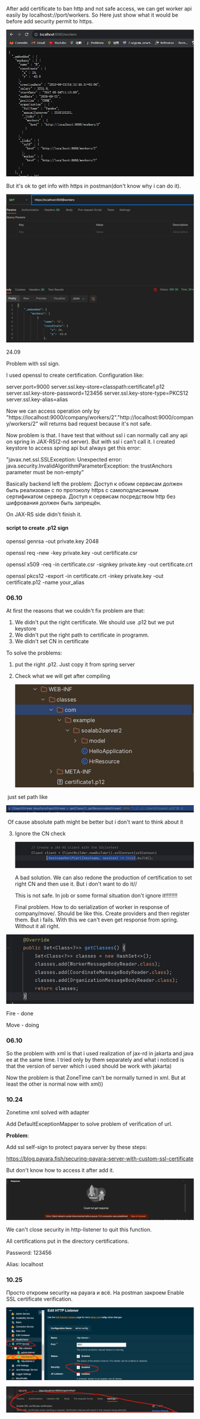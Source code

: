 After add certificate to ban http and not safe access, we can get worker api easily by localhost://port/workers. So Here just show what it would be before add security permit to https.

![alt](./notes/note.png)

But it's ok to get info with https in postman(don't know why i can do it).

![alt](./notes/note1.png)



24.09

Problem with ssl sign.

I used openssl to create certification. Configuration like:

server.port=9000
server.ssl.key-store=classpath:certificate1.p12
server.ssl.key-store-password=123456
server.ssl.key-store-type=PKCS12
server.ssl.key-alias=alias

Now we can access operation only by "https://localhost:9000/company/workers/2"."http://localhost:9000/company/workers/2" will returns bad request because it's not safe.

Now problem is that. I have test that without ssl i can normally call any api on spring in JAX-RS(2-nd server). But with ssl i can't call it. I created keystore to access spring api but always get this error:

"javax.net.ssl.SSLException: Unexpected error: java.security.InvalidAlgorithmParameterException: the trustAnchors parameter must be non-empty"

Basically backend left the problem: Доступ к обоим сервисам должен быть реализован с по протоколу https с самоподписанным сертификатом сервера. Доступ к сервисам посредством http без шифрования должен быть запрещён.

On JAX-RS side didn't finish it.

#### script to create .p12 sign

  openssl genrsa -out private.key 2048

  openssl req -new -key private.key -out certificate.csr

  openssl x509 -req -in certificate.csr -signkey private.key -out certificate.crt

openssl pkcs12 -export -in certificate.crt -inkey private.key -out certificate.p12 -name your_alias

### 06.10

At first the reasons that we couldn't fix problem are that:

1. We didn't put the right certificate. We should use .p12 but we put keystore
2. We didn't put the right path to certificate in programm.
3. We didn't set CN in certificate

To solve the problems:

1. put the right .p12. Just copy it from spring server

2. Check what we will get after compiling

   ![note5](./notes/note5.png)

​	just set path like

![note6](./notes/note6.png)

​	Of cause absolute path might be better but i don't want to think about it

3. Ignore the CN check

   ![note7](./notes/note7.png)

   A bad solution. We can also redone the production of certification to set right CN and then use it. But i don't want to do it//

   This is not safe. In job or some formal situation don't ignore it!!!!!!!!

   Final problem. How to do serialization of worker in response of company/move/. Should be like this. Create providers and then register them. But i fails. With this we can't even get response from spring. Without it all right. 

![note3](./notes/note3.png)

Fire - done

Move - doing

### 06.10

So the problem with xml is that i used realization of jax-rd in jakarta and java ee at the same time. I tried only by them separately and what i noticed is that the version of server which i used should be work with jakarta)

Now the problem is that ZoneTime can't be normally turned in xml. But at least the other is normal now with xml)) 

### 10.24

Zonetime xml solved with adapter

Add DefaultExceptionMapper to solve problem of verification of url.

**Problem**:

Add ssl self-sign to protect payara server by these steps:

https://blog.payara.fish/securing-payara-server-with-custom-ssl-certificate

But don't know how to access it after add it.

![note3](./notes/note8.png)

We can't close security in http-listener to quit this function.

All certifications put in the directory certifications.

Password: 123456

Alias: localhost

### 10.25

Просто откроем security на payara и всё. На postman закроем Enable SSL certificate verification.

![note3](./notes/note9.png)



![note3](./notes/note10.png)
